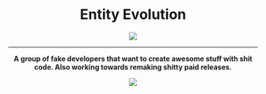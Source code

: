 <h1 align="center">Entity Evolution</h1>
<p align="center">
  <a href="https://entityevolution.github.io/">
    <img src="https://i.imgur.com/paIB887.png">
  </a>
    <hr>
    <p align="center"><strong>A group of fake developers that want to create awesome stuff with shit code. Also working towards remaking shitty paid releases.</p>
    <p align="center">
      <a href="https://ko-fi.com/V7V679LP9">
        <img src="https://ko-fi.com/img/githubbutton_sm.svg">
      </a>
    </p>
  </a>
</p>

